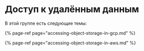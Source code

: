 # Доступ к удалённым данным

В этой группе есть следующие темы:

{% page-ref page="accessing-object-storage-in-gcp.md" %}

{% page-ref page="accessing-object-storage-in-aws.md" %}

